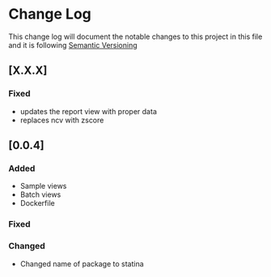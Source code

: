 # Change Log

This change log will document the notable changes to this project in this file and it is following [Semantic Versioning](https://semver.org/)




## [X.X.X]

### Fixed
- updates the report view with proper data
- replaces ncv with zscore




## [0.0.4]

### Added
- Sample views
- Batch views
- Dockerfile

### Fixed

### Changed
- Changed name of package to statina
